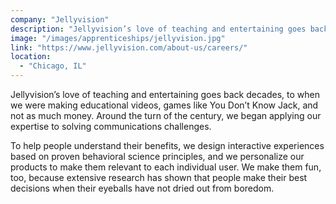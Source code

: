 ```yaml
---
company: "Jellyvision"
description: "Jellyvision’s love of teaching and entertaining goes back decades, to when we were making educational videos, games like You Don’t Know Jack, and not as much money. Around the turn of the century, we began applying our expertise to solving communications challenges."
image: "/images/apprenticeships/jellyvision.jpg"
link: "https://www.jellyvision.com/about-us/careers/"
location:
  - "Chicago, IL"
---
```


Jellyvision’s love of teaching and entertaining goes back decades, to when we were making educational videos, games like You Don’t Know Jack, and not as much money. Around the turn of the century, we began applying our expertise to solving communications challenges.

To help people understand their benefits, we design interactive experiences based on proven behavioral science principles, and we personalize our products to make them relevant to each individual user. We make them fun, too, because extensive research has shown that people make their best decisions when their eyeballs have not dried out from boredom.
